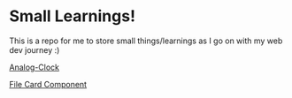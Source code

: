 # Small Learnings!
This is a repo for me to store small things/learnings as I go on with my web dev journey :)

[Analog-Clock](./Clock/index.html)

[File Card Component](./FileCardComponent/index.html)
